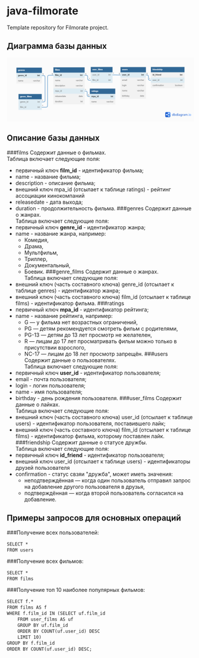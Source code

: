 # java-filmorate
Template repository for Filmorate project.

## Диаграмма базы данных
![](Diagrammaya.png)
## Описание базы данных
###films
Содержит данные о фильмах.  
Таблица включает следующие поля:  
* первичный ключ __film_id__ - идентификатор фильма;  
* name - название фильма;  
* description - описание фильма;  
* внешний ключ mpa_id (отсылает к таблице ratings) - рейтинг ассоциации кинокомпаний  
* releasedate - дата выхода;  
* duration - продолжительность фильма.
###genres
Содержит данные о жанрах.  
Таблица включает следующие поля:
* первичный ключ __genre_id__ - идентификатор жанра;
* name - название жанра, например:
  - Комедия,
  - Драма,
  - Мультфильм,
  - Триллер,
  - Документальный,
  - Боевик.
###genre_films
Содержит данные о жанрах.  
Таблица включает следующие поля:
* внешний ключ (часть составного ключа) genre_id (отсылает к таблице genres) - идентификатор жанра;
* внешний ключ (часть составного ключа) film_id (отсылает к таблице films) - идентификатор фильма.
###ratings
* первичный ключ __mpa_id__ - идентификатор рейтинга;
* name - название рейтинга, например:
  - G — у фильма нет возрастных ограничений,
  - PG — детям рекомендуется смотреть фильм с родителями,
  - PG-13 — детям до 13 лет просмотр не желателен,
  - R — лицам до 17 лет просматривать фильм можно только в присутствии взрослого,
  - NC-17 — лицам до 18 лет просмотр запрещён.
###users
Содержит данные о пользователях.  
Таблица включает следующие поля:
* первичный ключ __user_id__ - идентификатор пользователя;  
* email - почта пользователя;  
* login - логин пользователя;  
* name - имя пользователя;  
* birthday - день рождения пользователя.
###user_films
Содержит данные о лайках.  
Таблица включает следующие поля:
* внешний ключ (часть составного ключа) user_id (отсылает к таблице users) - идентификатор пользователя, поставившего лайк;
* внешний ключ (часть составного ключа) film_id (отсылает к таблице films) - идентификатор фильма, которому поставлен лайк.
###friendship
Содержит данные о статусе дружбы.  
Таблица включает следующие поля:
* первичный ключ __id_friend__ - идентификатор пользователя;  
* внешний ключ user_id (отсылает к таблице users) - идентификаторы друзей пользователя
* confirmation - статус свзяи "дружба", может иметь значения:  
  - неподтверждённая — когда один пользователь отправил запрос на добавление другого пользователя в друзья,  
  - подтверждённая — когда второй пользователь согласился на добавление.
## Примеры запросов для основных операций
###Получение всех пользователей:
```
SELECT *  
FROM users
```  
###Получение всех фильмов:
```
SELECT *
FROM films  
```
###Получение топ 10 наиболее популярных фильмов:
```
SELECT f.*
FROM films AS f 
WHERE f.film_id IN (SELECT uf.film_id
    FROM user_films AS uf
    GROUP BY uf.film_id
    ORDER BY COUNT(uf.user_id) DESC
    LIMIT 10)    
GROUP BY f.film_id  
ORDER BY COUNT(uf.user_id) DESC;
```

